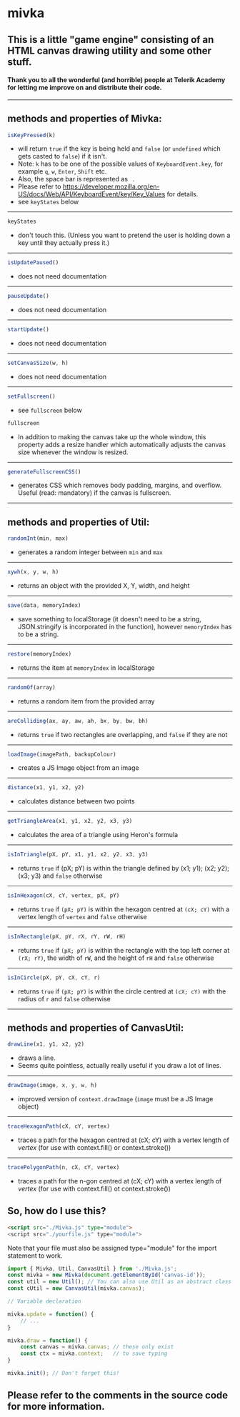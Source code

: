 # mivka
## This is a little "game engine" consisting of an HTML canvas drawing utility and some other stuff.
#### Thank you to all the wonderful (and horrible) people at Telerik Academy for letting me improve on and distribute their code.
---
## methods and properties of Mivka:

```js
isKeyPressed(k)
```
- will return `true` if the key is being held and `false` (or `undefined` which gets casted to `false`) if it isn't.
- Note: `k` has to be one of the possible values of `KeyboardEvent.key`, for example `q`, `w`, `Enter`, `Shift` etc.
- Also, the space bar is represented as ` `.
- Please refer to https://developer.mozilla.org/en-US/docs/Web/API/KeyboardEvent/key/Key_Values for details.
- see `keyStates` below
---

```js
keyStates
```
- don't touch this. (Unless you want to pretend the user is holding down a key until they actually press it.)
---

```js
isUpdatePaused() 
```

- does not need documentation
---

```js
pauseUpdate() 
```

- does not need documentation
---

```js
startUpdate() 
```

- does not need documentation
---

```js
setCanvasSize(w, h) 
```

- does not need documentation
---

```js
setFullscreen() 
```

- see `fullscreen` below

```js
fullscreen
```

- In addition to making the canvas take up the whole window, this property adds a resize handler which automatically adjusts the canvas size whenever the window is resized.
---

```js
generateFullscreenCSS()
```
- generates CSS which removes body padding, margins, and overflow. Useful (read: mandatory) if the canvas is fullscreen.
---

## methods and properties of Util:

```js
randomInt(min, max) 
```

- generates a random integer between `min` and `max`
---

```js
xywh(x, y, w, h) 
```

- returns an object with the provided X, Y, width, and height
---

```js
save(data, memoryIndex) 
```

- save something to localStorage (it doesn't need to be a string, JSON.stringify is incorporated in the function), however `memoryIndex` has to be a string.
---

```js
restore(memoryIndex) 
```

- returns the item at `memoryIndex` in localStorage
---

```js
randomOf(array) 
```

- returns a random item from the provided array
---

```js
areColliding(ax, ay, aw, ah, bx, by, bw, bh) 
```

- returns `true` if two rectangles are overlapping, and `false` if they are not
---

```js
loadImage(imagePath, backupColour) 
```

- creates a JS Image object from an image
---

```js
distance(x1, y1, x2, y2) 
```

- calculates distance between two points
---

```js
getTriangleArea(x1, y1, x2, y2, x3, y3) 
```

- calculates the area of a triangle using Heron's formula
---

```js
isInTriangle(pX, pY, x1, y1, x2, y2, x3, y3) 
```

- returns `true` if (pX; pY) is within the triangle defined by (x1; y1); (x2; y2); (x3; y3) and `false` otherwise
---

```js
isInHexagon(cX, cY, vertex, pX, pY) 
```

- returns `true` if `(pX; pY)` is within the hexagon centred at `(cX; cY)` with a vertex length of `vertex` and `false` otherwise
---

```js
isInRectangle(pX, pY, rX, rY, rW, rH) 
```

- returns `true` if `(pX; pY)` is within the rectangle with the top left corner at `(rX; rY)`, the width of `rW`, and the height of `rH` and `false` otherwise
---

```js
isInCircle(pX, pY, cX, cY, r) 
```

- returns `true` if `(pX; pY)` is within the circle centred at `(cX; cY)` with the radius of `r` and `false` otherwise
---

## methods and properties of CanvasUtil:

```js
drawLine(x1, y1, x2, y2) 
```

- draws a line. 
- Seems quite pointless, actually really useful if you draw a lot of lines.
---

```js
drawImage(image, x, y, w, h) 
```

- improved version of `context.drawImage` (`image` must be a JS Image object)
---


```js
traceHexagonPath(cX, cY, vertex) 
```

- traces a path for the hexagon centred at (cX; cY) with a vertex length of *vertex* (for use with context.fill() or context.stroke())
---

```js
tracePolygonPath(n, cX, cY, vertex) 
```

- traces a path for the n-gon centred at (cX; cY) with a vertex length of *vertex* (for use with context.fill() ot context.stroke())

## So, how do I use this?
```html
<script src="./Mivka.js" type="module">
<script src="./yourfile.js" type="module">
```

Note that your file must also be assigned type="module" for the import statement to work.

```js
import { Mivka, Util, CanvasUtil } from './Mivka.js';
const mivka = new Mivka(document.getElementById('canvas-id'));
const util = new Util(); // You can also use Util as an abstract class with Util.prototype, but that takes significantly more typing.
const cUtil = new CanvasUtil(mivka.canvas);

// Variable declaration

mivka.update = function() {
	// ...
}

mivka.draw = function() {
	const canvas = mivka.canvas; // these only exist
	const ctx = mivka.context;   // to save typing
}

mivka.init(); // Don't forget this!

```

## Please refer to the comments in the source code for more information.
